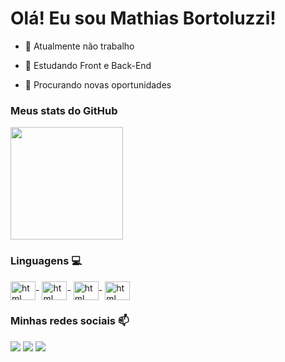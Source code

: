 # Olá! Eu sou Mathias Bortoluzzi! 
 
- 🔭 Atualmente não trabalho
  
- 🌱 Estudando Front e Back-End
  
- 🤔 Procurando novas oportunidades


 
### Meus stats do GitHub
<div>
<img height="180em" src="https://github-readme-stats.vercel.app/api?username=Mathiasbortoluzzi&show_icons=true&theme=dracula">
</div>
 
### Linguagens 💻
<div style="display: inline_block">
<img align="center" alt="html" height="30" width="40" src="https://cdn.jsdelivr.net/gh/devicons/devicon/icons/html5/html5-original.svg">-
<img align="center" alt="html" height="30" width="40" src="https://cdn.jsdelivr.net/gh/devicons/devicon/icons/css3/css3-original.svg">-
<img align="center" alt="html" height="30" width="40" src="https://cdn.jsdelivr.net/gh/devicons/devicon/icons/python/python-original.svg">-
<img align="center" alt="html" height="30" width="40" src="https://cdn.jsdelivr.net/gh/devicons/devicon/icons/javascript/javascript-original.svg">
</div>
 
 
### Minhas redes sociais 📫
<div>
<a href="https://br.linkedin.com/in/mathias-bortoluzzi-926051276" target="_blank"><img src="https://img.shields.io/badge/LinkedIn-0077B5?style=for-the-badge&logo=linkedin&logoColor=white" target="_blank"></a>
<a href="mailto:Mathiasbortoluzzi123@gmal.com" target="_blank"><img src="https://img.shields.io/badge/Gmail-D14836?style=for-the-badge&logo=gmail&logoColor=white" target="_blank"></a>
<a href="https://www.instagram.com/Bortoluzzi_mathias/" target="_blank"><img src="https://img.shields.io/badge/Instagram-E4405F?style=for-the-badge&logo=instagram&logoColor=white" target="_blank"></a>
</div
